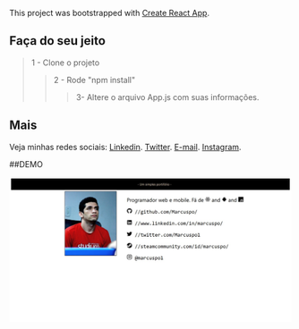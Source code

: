 This project was bootstrapped with [Create React App](https://github.com/facebook/create-react-app).

## Faça do seu jeito

> 1 - Clone o projeto
>> 2 - Rode "npm install"
>>> 3- Altere o arquivo App.js com suas informações.

## Mais

Veja minhas redes sociais:
 [Linkedin](https://www.linkedin.com/in/marcuspo/).
                            [Twitter](https://twitter.com/Marcuspo1).
                          [E-mail](malito:marcusporama@gmail.com).
                          [Instagram](http://instagram.com/marcuspo1/).

##DEMO

<img src="./src/DEMO.jpg">
